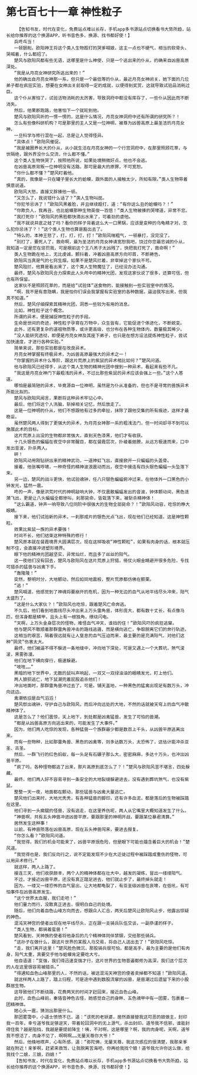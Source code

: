 # 第七百七十一章 神性粒子
        【告知书友，时代在变化，免费站点难以长存，手机app多书源站点切换看书大势所趋，站长给你推荐的这个换源APP，听书音色多、换源、找书都好使！】
       兵咚乓当！
       一顿狠削，欧阳神王将这个类人生物殴打的哭爹喊娘，这主一点也不硬气，相当的软骨头，哭喊着，什么都招了。
       楚风与欧阳风都有些无语，这哪里是什么神使，只是一个逃出来的仆从，的确来自凶兽高原深处。
       “我是从月亮女神研究所逃出来的！”
       他的确出自月亮女神那一系，但只是一个最低等的仆从，最近月亮女神闭关，她下面的几位弟子都在疯狂实验，想要在女神出关前取得一定的成就，以便得到奖赏，这就导致试验品消耗过巨。
       这个仆从害怕了，试验活物消耗的太厉害，导致洞府中都没有库存了，一些仆从因此而不断消失。
       然后，他果断跑路，他害怕下一个就轮到他。
       楚风与欧阳风听的一愣一愣的，这是什么情况，月亮女神洞府中还有所谓的研究所？！
       怎么有些像科研机构？可是那里的主人又是一位神明，被尊为凶兽高原上最圣洁的月亮女神。
       一旦科学与修行混在一起，总是让人觉得怪异。
       “具体点！”欧阳风催促。
       “我是被圈养长大的仆从，从小就生活在月亮女神的一个行宫洞府中，在那里照顾花草，与世隔绝，跟外界没什么交流，什么都不懂。”
       这个类人生物快哭了，按照他所说，如果处境稍微好点，他也不会逃。
       在凶兽高原背叛一位神明没有活路，那可是最大的原罪，不可宽恕。
       “你什么都不懂？”楚风盯着他。
       “真的，我像是一只在罐子里长大的蛤蟆，跟外面的人接触太少，所知有限。”类人生物带着惧意说道。
       欧阳风大怒，直接又胖揍他一顿。
       “又怎么了，我说错什么话了？”类人生物叫屈。
       “你犯爷忌讳了！”欧阳风黑着脸，并且继续殴打，道：“有你这么丑的蛤蟆吗？！”
       “你欺负人，我再丑，也比蛤蟆那种生物英俊一百倍！”类人生物被揍的哭嚎道，异常不忿。
       “我打死你！”欧阳风的黑脸都快滴出水来了，可着劲的虐他。
       “我不就说井底之蛙了吗？看你的样子背着这么大一口黑锅，应该是变种的乌龟精才对，怎么犯你忌讳了？！”这个类人生物也算是豁出去了。
       “特么的，本神王怒了，打，打，打，打！”欧阳风喘粗气，一顿暴打，没完没了。
       “别打了，要死人了，救命啊，最为圣洁的月亮女神请宽恕我吧，饶过你您最忠诚的仆从，我知道一定是您在惩罚我，可是眼前这个王八羔子太凶残了，快把我打死了，救命啊！”
       类人生物跪在地上，无比虔诚，颤抖着，冲着凶兽高原方向叩首，不断祷告。
       欧阳风当真是气的七窍生烟，如果不是楚风拦着，非宰掉这个家伙不可。
       楚风阻拦，他算是看出来了，这个类人生物魔怔了，已经没办法沟通。
       最终，楚风与欧阳风合力探索此人头颅中的精神光团，发现这家伙说了很多，还算可信，但也有所保留。
       这家伙不是照顾花草的，而是给“试验体”送食物的，能接触到一些实验室中的情况。
       “啊，我不是有意隐瞒，我是怕你们误会我掌握有实验室的各种数据，逼迫我写出来，但我真不知道。”
       然后，楚风仔细探索其精神光团，洞悉一些较为有用的消息。
       比如，神性粒子这个概念。
       所谓的异术，便是捕捉神性粒子的手段。
       生命是世间的奇迹，神性粒子孕育在万物中，众生皆有，它能促进个体进化，不断蜕变。
       此外，还有更复杂的道祖物质等，或许更高级，也分布在各种生物体内，数量极其稀少。
       “没人能研究透彻，即便是月亮女神及其座下弟子，也只是在想方设法提炼神性粒子，尝试加快速度，才进行各种实验。”
       简单来说，那些实验都是在改良异术。
       月亮女神掌握有终极异术，为凶兽高原最强大的异术之一！
       “你掌握的异术什么等阶，跟这片荒原上的紫鼠的异术相比如何？”楚风问道。
       他与欧阳风已经得手，从这个类人生物的精神光团中搜到一种异术，看起来有些不凡。
       “我这是月亮女神门下最粗浅的异术，不过比那些紫鼠的异术应该会强上一些。”这个人答道。
       哪怕是最简陋的异术，毕竟源自一位神明，虽然是为仆从准备的，但也不是寻常的兽族异术所能比拟的。
       楚风与欧阳风闻言，果断将这种异术牢记心中。
       最后，他们将这个人洗脑，斩掉相关记忆，然后放走了。
       这是一位神明的仆从，他们不想跟他有过多的牵扯，抹除了跟他交集的所有痕迹，这样才最稳妥。
       虽然楚风两人得到了更强大的异术，为月亮女神那一系的粗浅法门，但一时间却寻不到可以施展此术的目标。
       这片荒原上出没的生物都非常强大，直到天色漆黑，他们才有收获。
       十几头银色的蝙蝠在夜空中非常醒目，都在餐霞层次，扑棱着翅膀，从远方极速而来，口中发出音波，扑杀两人。
       砰！
       欧阳风动用刚钻研出来的精神武功，一道神虹飞出，直接掀开一只蝙蝠的头盖骨。
       接着，他张嘴呼啸，一种奇怪的精神波浪震动而出，夜空中接连有四头银色蝙蝠一头坠落下来。
       另一边，楚风的战斗更快，他试验魂钟，任八只银色蝙蝠俯冲过来，在他体外一口黑色的小钟发光，猛然一震。
       咚的一声，像是洪荒时代的神明敲响大钟，不仅震散蝙蝠发出的音波，钟体颤动间，黑色涟漪飞出，更是让八头蝙蝠全都惨叫，刹那毙命，皆栽落下来，被斩杀精神体！
       “这么霸道，钟声一响导致八位同阶中很强大的生物全部毙命？！”欧阳风动容，吃惊的睁大眼睛。
       接下来，他们试验新的异术，一刹那成片的银色光点飞出，现在他们已经知道，这是神性颗粒。
       效果比紫鼠一族的异术要强！
       时间不长，他们结束这种特殊的修行！
       楚风原本就在餐霞境界大圆满层次，现在这样吸收“神性颗粒”，如果有肉身的话，根本就压制不住，会直接冲进塑形境界。
       眼下他的精神光团越坚实，异常灿烂，而且多了丝丝的阳气。
       这一夜他们没有回去，楚风与欧阳风在这片荒原上狩猎，倚仗火眼金睛避开很多危险，专找可猎杀的猛兽与凶禽下手。
       “轰隆隆！”
       突然，黎明时分，大地颤动，然后如同地震般，整片荒原都仿佛在颤栗。
       “逃！”
       楚风喊道，他感觉到了神魂将要崩开的危机，因为一种无边的血气从地平线尽头冲来，阳气太盛烈了。
       “这是什么大家伙？！”欧阳风也吃惊，跟着楚风亡命奔逃。
       不久后，他们看到地面线尽头冲出来上万头雷角兽，体形庞大，都有数十丈长，有点像马匹，但浑身都是鳞甲，且头上有一根独角，缭绕闪电。
       “天啊，上万头金身层次的怪物，难怪血气冲天，谁挡的住！”欧阳风吓的疯狂逃窜。
       他与楚风不敢顺着那群雷角兽冲击的路线逃遁，而是横向逃亡，争取脱离它们的奔行轨迹。
       这相当的艰苦，隔着很远就有让人窒息的血气压迫而来，最主要的是充满阳气，对他们这种“阴灵”伤害太大。
       最终，他们被逼不得不躲进一条地缝中，冲向地下深处，可是又遇上一个大葬坑，煞气滚滚，黑雾弥漫。
       他们在地下横向穿行，极速躲避。
       “吱吱……”
       黑暗的地下世界中，无数的鼠叫声响起，一双又一双绿油油的眼睛发光，盯上他们。
       两人狼狈逃亡，地下鼠潮兜着屁股追杀他们！
       冲出地面时，那群雷角兽冲过去了，可是，铺天盖地，一种黑色的猛禽出现足有数万头，冲向这边。
       禽潮依旧是血气滔滔！
       楚风祭出魂钟，守护自己与欧阳风，而后冲向远处的大地，不然的话就被天穹上的血气冲散精神体了。
       这是怎么了？他们震惊，天上地下，到处都是凶禽猛兽，发生了可怕的兽潮。
       “都是从凶兽高原方向逃出来的，可能发生了大事件。”
       因为，他们两人吃惊的发现，各种猛兽一个族群最少都是数百上千头，从凶兽平原逃离出来。
       而有一些物种，比如那雷角兽、黑色的凶禽等，则多达数万头，太恐怖了，这估计能冲杀亚圣、古圣。
       然后，一群飞行的红色蚂蚁，每一头足有石碾子那么大，密密麻麻，多达十万头，也冲出凶兽平原。
       “疯了吗，各种怪物都逃了出来，那片高原到底怎么了？！”楚风与欧阳风苦不堪言，四处躲藏。
       最终，他们两人好不容易寻到一条安全的大地裂缝躲避进去，没有遇到葬坑煞气，也没有紫鼠。
       整整一天一夜，地面都在颤动，那些猛兽与凶禽大量逃亡。
       楚风他们出来时，大地光秃秃，有各种猛兽的脚印，还有许多血泥，都是落后的生物被踩踏在这里。
       他们寻到一头瘸腿的怪兽，没有逃走，在这里养伤呢，两人从它嘴里大概知道发生了什么。
       “神兽啊，共有五头神兽冲进凶兽平原，要跟那里的神明开战，要跟某位暴君清算。”
       居然发生这种事！
       以前，有神兽殒落在凶兽高原，现在五头神兽闯来，要进去报复。
       “你怎么看？”欧阳风问道。
       “我觉得，我们的机会可能来了，凶兽平原很危险，但是眼下可能也蕴含着巨大的机会！”楚风道。
       “我觉得也是，我们反向行之，说不定能发现不少在大迁徙过程中被踩踏成重伤的怪物，可以用异术修行。”
       就这样，两人上路了。
       接连三天，他们收获颇丰，两个人的精神体都在壮大中，越发的凝练，冒出一缕缕阳气。
       不过，才接近凶兽平原，还没有真正踏足进去，他们就止步了，最终掉头就走！
       因为，一缕又一缕恐怖的血气冒出，让大地都龟裂了，有亚圣级凶兽在哀嚎，在低吼，有可怕事件在凶兽高原发生。
       “这个世界太血腥，我们走吧！”
       他们量力而行，没敢真正进去，很明白自己的处境。
       随后，他们向着血色山峰方向而去，想跟众人汇合，两天后楚风让欧阳风止步，他露出惊疑的神色。
       混沌天神宫的使者出现在地平线尽头，正在跟一支骑兵队伍交谈，一副恭谨的样子。
       “类人生物，都骑着蛮兽！”
       楚风看到，天神族的使者将他身后的几个精神体同伴禁锢，交给那些骑兵。
       “这孙子在做什么，跟这片世界的某股人马交易，将自己人送出去了！”欧阳风吃惊。
       “走，我们离开这里！”楚风脸色微沉，那股骑兵很可怕，都是高手，最为主要的是他们有肉身，阳气太重，真要交手他与蛤蟆肯定要吃大亏。
       他自语道：“变强，我们得迅速变强才行，这片世界的生物普遍都修为高深，我们这个层次的人在这里很容易被猎杀。”
       “得通知血色山峰那里的人，不然的话，被这混沌天神宫的使者卖掉都不知道！”欧阳风道。
       就这样两人上路了，踏上归程，可是途中遇到数股流窜的凶兽，是兽潮过后遗留下来的小股群居生物。
       这导致他们不断绕路，花费两天的时间才赶回来，接近血色山峰。
       此时，血色山峰前，秦珞音神色古怪，她感觉自己的身畔、五色魂甲中有一团雾，包裹着一团精神体。
       她心头一震，猜测出那是什么。
       那团雾霭中，小道士愤愤不已，道：“该死的老妖婆，居然直接替我这可恶的娘做主，封印我一百年，幸亏道爷我足够逆天，带着轮回洞中的无上源气，杀出封印。道爷我不信邪，谁能封得住我？越是阻挡，我越是要提前降生！咦，不对啊，这是哪里？啊，我的肉身呢，天啊，道爷我不想活了，肉身不见了，啊啊啊……无量天尊你大爷！”
       然后，他倏地噤声，心有所感，道：“弥陀佛，无量天尊，我这次感应的很清楚，我那亲爹就在附近！亲爹啊，赶紧来救驾，让我脱离苦海吧，你再给我找个娘！道爷我允许你这么做，给我找个二娘，三娘，四娘！”
       【告知书友，时代在变化，免费站点难以长存，手机app多书源站点切换看书大势所趋，站长给你推荐的这个换源APP，听书音色多、换源、找书都好使！】